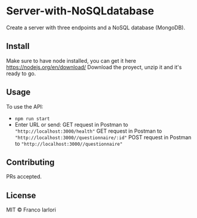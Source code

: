 # Server-with-NoSQLdatabase

Create a server with three endpoints and a NoSQL database (MongoDB).

## Install

Make sure to have node installed, you can get it here <https://nodejs.org/en/download/> Download the proyect, unzip it and it's ready to go.

## Usage

To use the API:

- `npm run start`
- Enter URL or send:
  GET request in Postman to `"http://localhost:3000/health"`
  GET request in Postman to `"http://localhost:3000//questionnaire/:id"`
  POST request in Postman to `"http://localhost:3000//questionnaire"`

## Contributing

PRs accepted.

## License

MIT © Franco Iarlori
